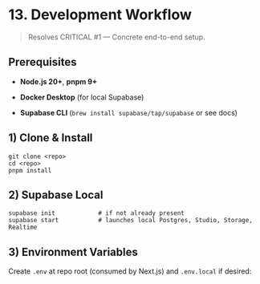 # **13. Development Workflow**

> Resolves CRITICAL #1 — Concrete end-to-end setup.

## **Prerequisites**

- **Node.js 20+**, **pnpm 9+**
    
- **Docker Desktop** (for local Supabase)
    
- **Supabase CLI** (`brew install supabase/tap/supabase` or see docs)
    

## **1) Clone & Install**

```
git clone <repo>
cd <repo>
pnpm install
```

## **2) Supabase Local**

```
supabase init            # if not already present
supabase start           # launches local Postgres, Studio, Storage, Realtime
```

## **3) Environment Variables**

Create `.env` at repo root (consumed by Next.js) and `.env.local` if desired:

```